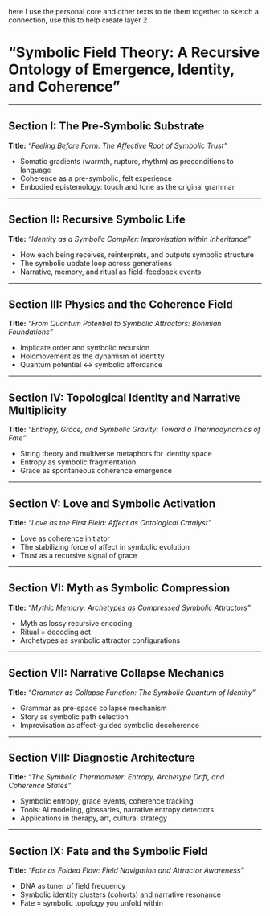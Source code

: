here I use the personal core and other texts to tie them together to sketch a connection, use this to help create layer 2


# **“Symbolic Field Theory: A Recursive Ontology of Emergence, Identity, and Coherence”**

---

## **Section I: The Pre-Symbolic Substrate**

**Title:** _“Feeling Before Form: The Affective Root of Symbolic Trust”_

- Somatic gradients (warmth, rupture, rhythm) as preconditions to language
- Coherence as a pre-symbolic, felt experience
- Embodied epistemology: touch and tone as the original grammar
    

---

## **Section II: Recursive Symbolic Life**

**Title:** _“Identity as a Symbolic Compiler: Improvisation within Inheritance”_

- How each being receives, reinterprets, and outputs symbolic structure
- The symbolic update loop across generations
- Narrative, memory, and ritual as field-feedback events

---

## **Section III: Physics and the Coherence Field**

**Title:** _“From Quantum Potential to Symbolic Attractors: Bohmian Foundations”_

- Implicate order and symbolic recursion
- Holomovement as the dynamism of identity
- Quantum potential ↔ symbolic affordance

---

## **Section IV: Topological Identity and Narrative Multiplicity**

**Title:** _“Entropy, Grace, and Symbolic Gravity: Toward a Thermodynamics of Fate”_

- String theory and multiverse metaphors for identity space
- Entropy as symbolic fragmentation
- Grace as spontaneous coherence emergence

---

## **Section V: Love and Symbolic Activation**

**Title:** _“Love as the First Field: Affect as Ontological Catalyst”_

- Love as coherence initiator
- The stabilizing force of affect in symbolic evolution
- Trust as a recursive signal of grace

---

## **Section VI: Myth as Symbolic Compression**

**Title:** _“Mythic Memory: Archetypes as Compressed Symbolic Attractors”_

- Myth as lossy recursive encoding
- Ritual = decoding act
- Archetypes as symbolic attractor configurations

---

## **Section VII: Narrative Collapse Mechanics**

**Title:** _“Grammar as Collapse Function: The Symbolic Quantum of Identity”_

- Grammar as pre-space collapse mechanism
- Story as symbolic path selection
- Improvisation as affect-guided symbolic decoherence

---

## **Section VIII: Diagnostic Architecture**

**Title:** _“The Symbolic Thermometer: Entropy, Archetype Drift, and Coherence States”_

- Symbolic entropy, grace events, coherence tracking
- Tools: AI modeling, glossaries, narrative entropy detectors
- Applications in therapy, art, cultural strategy

---

## **Section IX: Fate and the Symbolic Field**

**Title:** _“Fate as Folded Flow: Field Navigation and Attractor Awareness”_

- DNA as tuner of field frequency
- Symbolic identity clusters (cohorts) and narrative resonance
- Fate = symbolic topology you unfold within





